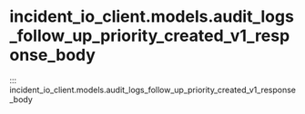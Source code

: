 # incident_io_client.models.audit_logs_follow_up_priority_created_v1_response_body

::: incident_io_client.models.audit_logs_follow_up_priority_created_v1_response_body
